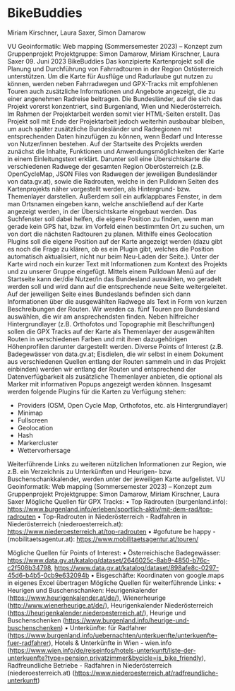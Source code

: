 # BikeBuddies

Miriam Kirschner, Laura Saxer, Simon Damarow

VU Geoinformatik: Web mapping (Sommersemester 2023) – Konzept zum Gruppenprojekt
Projektgruppe: Simon Damarow, Miriam Kirschner, Laura Saxer
09. Juni 2023
BikeBuddies
Das konzipierte Kartenprojekt soll die Planung und Durchführung von Fahrradtouren in der Region Ostösterreich unterstützen.
Um die Karte für Ausflüge und Radurlaube gut nutzen zu können, werden neben Fahrradwegen und GPX-Tracks mit empfohlenen Touren auch zusätzliche Informationen und Angebote angezeigt,
die zu einer angenehmen Radreise beitragen. Die Bundesländer, auf die sich das Projekt vorerst konzentriert, sind Burgenland, Wien und Niederösterreich. Im Rahmen der Projektarbeit werden 
somit vier HTML-Seiten erstellt. Das Projekt soll mit Ende der Projektarbeit jedoch weiterhin ausbaubar bleiben, um auch später zusätzliche Bundesländer und Radregionen mit entsprechenden
Daten hinzufügen zu können, wenn Bedarf und Interesse von Nutzer/innen bestehen.
Auf der Startseite des Projekts werden zunächst die Inhalte, Funktionen und Anwendungsmöglichkeiten der Karte in einem Einleitungstext erklärt. 
Darunter soll eine Übersichtskarte die verschiedenen Radwege der gesamten Region Oberösterreich (z.B. OpenCycleMap, JSON Files von Radwegen der jeweiligen Bundesländer von data.gv.at),
sowie die Radrouten, welche in den Pulldown Seiten des Kartenprojekts näher vorgestellt werden, als Hintergrund- bzw. Themenlayer darstellen. Außerdem soll ein aufklappbares Fenster, 
in dem man Ortsnamen eingeben kann, welche anschließend auf der Karte angezeigt werden, in der Übersichtskarte eingebaut werden. Das Suchfenster soll dabei helfen, die eigene Position zu finden,
wenn man gerade kein GPS hat, bzw. im Vorfeld einen bestimmten Ort zu suchen, um von dort die nächsten Radtouren zu planen.
Mithilfe eines Geolocation Plugins soll die eigene Position auf der Karte angezeigt werden (dazu gibt es noch die Frage zu klären, ob es ein Plugin gibt, welches die Position automatisch aktualisiert,
nicht nur beim Neu-Laden der Seite.). Unter der Karte wird noch ein kurzer Text mit Informationen zum Kontext des Projekts und zu unserer Gruppe eingefügt.
Mittels einem Pulldown Menü auf der Startseite kann der/die Nutzer/in das Bundesland auswählen, wo geradelt werden soll und wird dann auf die entsprechende neue Seite weitergeleitet.
Auf der jeweiligen Seite eines Bundeslands befinden sich dann Informationen über die ausgewählten Radwege als Text in Form von kurzen Beschreibungen der Routen. 
Wir werden ca. fünf Touren pro Bundesland auswählen, die wir am ansprechendsten finden. Neben hilfreicher Hintergrundlayer (z.B. Orthofotos und Topographie mit Beschriftungen)
sollen die GPX Tracks auf der Karte als Themenlayer der ausgewählten Routen in verschiedenen Farben und mit ihren dazugehörigen Höhenprofilen darunter dargestellt werden.
Diverse Points of Interest (z.B. Badegewässer von data.gv.at; Eisdielen, die wir selbst in einem Dokument aus verschiedenen Quellen entlang der Routen sammeln und in das Projekt einbinden) 
werden wir entlang der Routen und entsprechend der Datenverfügbarkeit als zusätzliche Themenlayer anbieten, die optional als Marker mit informativen Popups angezeigt werden können. 
Insgesamt werden folgende Plugins für die Karten zu Verfügung stehen:
- Providers (OSM, Open Cycle Map, Orthofotos, etc. als Hintergrundlayer)
- Minimap
- Fullscreen
- Geolocation
- Hash
- Markercluster
- Wettervorhersage

Weiterführende Links zu weiteren nützlichen Informationen zur Region, wie z.B. ein Verzeichnis zu Unterkünften und Heurigen- bzw. Buschenschankkalender, werden unter der jeweiligen Karte aufgelistet.
VU Geoinformatik: Web mapping (Sommersemester 2023) – Konzept zum Gruppenprojekt
Projektgruppe: Simon Damarow, Miriam Kirschner, Laura Saxer
Mögliche Quellen für GPX Tracks:
• Top Radrouten (burgenland.info): https://www.burgenland.info/erleben/sportlich-aktiv/mit-dem-rad/top-radrouten
• Top-Radrouten in Niederösterreich - Radfahren in Niederösterreich (niederoesterreich.at): https://www.niederoesterreich.at/top-radrouten
• #gofuture be happy - (mobilitaetsagentur.at): https://www.mobilitaetsagentur.at/touren/

Mögliche Quellen für Points of Interest:
• Österreichische Badegewässer: https://www.data.gv.at/katalog/dataset/2646025c-8ab9-4850-b76c-c2f508b34798, https://www.data.gv.at/katalog/dataset/898afe8c-0297-45d6-b4b5-0cb9e632094b
• Eisgeschäfte: Koordinaten von google.maps in eigenes Excel übertragen
Mögliche Quellen für weiterführende Links:
• Heurigen und Buschenschanken: Heurigenkalender (https://www.heurigenkalender.at/de/), Wienerheurige (http://www.wienerheurige.at/de/), Heurigenkalender Niederösterreich (https://heurigenkalender.niederoesterreich.at/), Heurige und Buschenschenken (https://www.burgenland.info/heurige-und-buschenschenken)
• Unterkünfte: für Radfahrer (https://www.burgenland.info/uebernachten/unterkuenfte/unterkuenfte-fuer-radfahrer), Hotels & Unterkünfte in Wien - wien.info (https://www.wien.info/de/reiseinfos/hotels-unterkunft/liste-der-unterkuenfte?type=pension,privatzimmer&bycicle=is_bike_friendly), Radfreundliche Betriebe - Radfahren in Niederösterreich (niederoesterreich.at) (https://www.niederoesterreich.at/radfreundliche-unterkunft)
